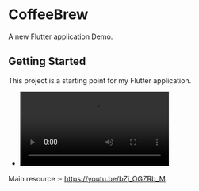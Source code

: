 # CoffeeBrew

A new Flutter application Demo.

## Getting Started

This project is a starting point for my Flutter application.
- ![Coffeebrew.mp4](screenshots/Coffeebrew.mp4)

Main resource :- https://youtu.be/bZj_OGZRb_M


